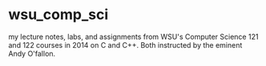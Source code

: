 # wsu_comp_sci
my lecture notes, labs, and assignments from WSU's Computer Science 121 and 122 courses in 2014 on C and C++. Both instructed by the eminent Andy O'fallon.
